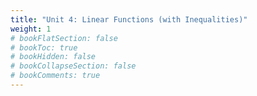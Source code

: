 ```yaml
---
title: "Unit 4: Linear Functions (with Inequalities)"
weight: 1
# bookFlatSection: false
# bookToc: true
# bookHidden: false
# bookCollapseSection: false
# bookComments: true
---
```

